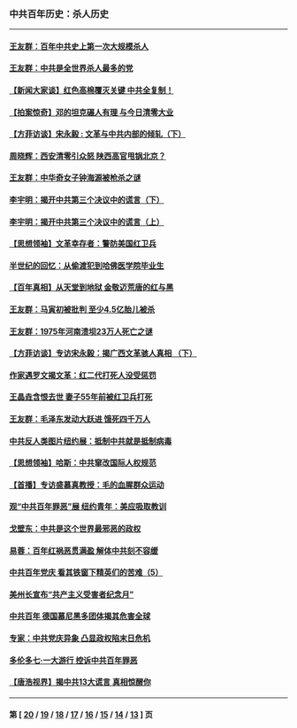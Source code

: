 ### 中共百年历史：杀人历史
---
#### [王友群：百年中共史上第一次大规模杀人](../../pages/nf1176106/n13863785.md?12010430) 
#### [王友群：中共是全世界杀人最多的党](../../pages/nf1176106/n13860689.md?12010430) 
#### [【新闻大家谈】红色高棉覆灭关键 中共全复制！](../../pages/nf1176106/n13850222.md?12010430) 
#### [【拍案惊奇】邓的坦克碾人有理 与今日清零大业](../../pages/nf1176106/n13729574.md?12010430) 
#### [【方菲访谈】宋永毅 : 文革与中共内部的倾轧（下）](../../pages/nf1176106/n13486836.md?12010430) 
#### [周晓辉：西安清零引众怒 陕西高官甩锅北京？](../../pages/nf1176106/n13484627.md?12010430) 
#### [王友群：中华奇女子钟海源被枪杀之谜](../../pages/nf1176106/n13430555.md?12010430) 
#### [李宇明：揭开中共第三个决议中的谎言（下）](../../pages/nf1176106/n13389389.md?12010430) 
#### [李宇明：揭开中共第三个决议中的谎言（上）](../../pages/nf1176106/n13388697.md?12010430) 
#### [【思想领袖】文革幸存者：警防美国红卫兵](../../pages/nf1176106/n13339289.md?12010430) 
#### [半世纪的回忆：从偷渡犯到哈佛医学院毕业生](../../pages/nf1176106/n13345328.md?12010430) 
#### [【百年真相】从天堂到地狱 金敬迈荒唐的红与黑](../../pages/nf1176106/n13336995.md?12010430) 
#### [王友群：马寅初被批判 至少4.5亿胎儿被杀](../../pages/nf1176106/n13260313.md?12010430) 
#### [王友群：1975年河南溃坝23万人死亡之谜](../../pages/nf1176106/n13231576.md?12010430) 
#### [【方菲访谈】专访宋永毅：揭广西文革骇人真相 （下）](../../pages/nf1176106/n13209074.md?12010430) 
#### [作家遇罗文揭文革：红二代打死人没受惩罚](../../pages/nf1176106/n13205254.md?12010430) 
#### [王晶垚含恨去世 妻子55年前被红卫兵打死](../../pages/nf1176106/n13203590.md?12010430) 
#### [王友群：毛泽东发动大跃进 饿死四千万人](../../pages/nf1176106/n13177158.md?12010430) 
#### [中共反人类图片纽约展：抵制中共就是抵制病毒](../../pages/nf1176106/n13115371.md?12010430) 
#### [【思想领袖】哈斯：中共窜改国际人权规范](../../pages/nf1176106/n13053647.md?12010430) 
#### [【首播】专访盛慕真教授：毛的血腥群众运动](../../pages/nf1176106/n13091782.md?12010430) 
#### [观“中共百年罪恶”展 纽约青年：美应吸取教训](../../pages/nf1176106/n13085246.md?12010430) 
#### [戈壁东：中共是这个世界最邪恶的政权](../../pages/nf1176106/n13085641.md?12010430) 
#### [易蓉：百年红祸恶贯满盈 解体中共刻不容缓](../../pages/nf1176106/n13084455.md?12010430) 
#### [中共百年党庆 看其铁窗下精英们的苦难（5）](../../pages/nf1176106/n13076766.md?12010430) 
#### [美州长宣布“共产主义受害者纪念月”](../../pages/nf1176106/n13074024.md?12010430) 
#### [中共百年 德国慕尼黑多团体揭其危害全球](../../pages/nf1176106/n13068873.md?12010430) 
#### [专家：中共党庆异象 凸显政权陷末日危机](../../pages/nf1176106/n13067084.md?12010430) 
#### [多伦多七·一大游行 控诉中共百年罪恶](../../pages/nf1176106/n13062043.md?12010430) 
#### [【唐浩视界】揭中共13大谎言 真相惊醒你](../../pages/nf1176106/n13065208.md?12010430) 

---
#### 第 [ [20](./20.md?12010430) / [19](./19.md?12010430) / [18](./18.md?12010430) / [17](./17.md?12010430) / [16](./16.md?12010430) / [15](./15.md?12010430) / [14](./14.md?12010430) / [13](./13.md?12010430) ] 页
